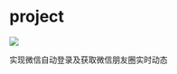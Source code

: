 # project
[![](https://img.shields.io/badge/%E8%87%AA%E5%8A%A8%E7%99%BB%E5%BD%95-%E8%8E%B7%E5%8F%96%E6%9C%8B%E5%8F%8B%E5%9C%88-%E8%87%AA%E5%8A%A8%E6%B7%BB%E5%8A%A0%E5%A5%BD%E5%8F%8B.svg
)](https://github.com/chenzijie-chenxiaoli-chentong/project/tree/master/w%E8%8E%B7%E5%8F%96%E5%BE%AE%E4%BF%A1%E6%9C%8B%E5%8F%8B%E5%9C%88%E5%8A%A8%E6%80%81%E4%BF%A1%E6%81%AF)


实现微信自动登录及获取微信朋友圈实时动态
